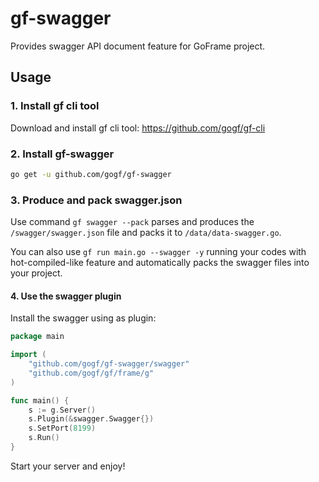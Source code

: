 # gf-swagger

Provides swagger API document feature for GoFrame project.

## Usage

### 1. Install gf cli tool

Download and install gf cli tool: https://github.com/gogf/gf-cli


### 2. Install gf-swagger

```sh
go get -u github.com/gogf/gf-swagger
```

### 3. Produce and pack swagger.json

Use command `gf swagger --pack` parses and produces the `/swagger/swagger.json` file and packs it to `/data/data-swagger.go`.

You can also use `gf run main.go --swagger -y` running your codes with hot-compiled-like feature and automatically packs the swagger files into your project.

#### 4. Use the swagger plugin

Install the swagger using as plugin:

```go
package main

import (
	"github.com/gogf/gf-swagger/swagger"
	"github.com/gogf/gf/frame/g"
)

func main() {
	s := g.Server()
	s.Plugin(&swagger.Swagger{})
    s.SetPort(8199)
    s.Run()
}

```

Start your server and enjoy!

